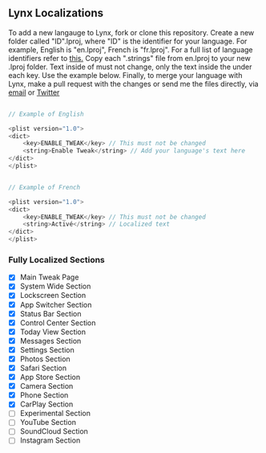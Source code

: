 ## Lynx Localizations

To add a new langauge to Lynx, fork or clone this repository. Create a new folder called "ID".lproj, where "ID" is the identifier for your language. For example, English is "en.lproj", French is "fr.lproj". For a full list of language identifiers refer to [this.](https://www.ibabbleon.com/iOS-Language-Codes-ISO-639.html) Copy each ".strings" file from en.lproj to your new .lproj folder. Text inside of <key></key> must not change, only the text inside the <string></string> under each key. Use the example below. Finally, to merge your language with Lynx, make a pull request with the changes or send me the files directly, via [email](mailto:mtac@mtac.app) or [Twitter](https://twitter.com/mtac8)

```objective-c

// Example of English

<plist version="1.0">
<dict>
    <key>ENABLE_TWEAK</key> // This must not be changed
    <string>Enable Tweak</string> // Add your language's text here
</dict>
</plist>
```

```objective-c

// Example of French

<plist version="1.0">
<dict>
    <key>ENABLE_TWEAK</key> // This must not be changed
    <string>Activé</string> // Localized text
</dict>
</plist>
```

### Fully Localized Sections

- [x] Main Tweak Page
- [x] System Wide Section
- [x] Lockscreen Section
- [x] App Switcher Section
- [x] Status Bar Section
- [x] Control Center Section
- [x] Today View Section
- [x] Messages Section
- [x] Settings Section
- [x] Photos Section
- [x] Safari Section
- [x] App Store Section
- [x] Camera Section
- [x] Phone Section
- [x] CarPlay Section
- [ ] Experimental Section
- [ ] YouTube Section
- [ ] SoundCloud Section
- [ ] Instagram Section
